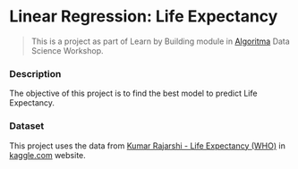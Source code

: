 # **Linear Regression: Life Expectancy** 

> This is a project as part of  Learn by Building module in [Algoritma](https://algorit.ma/) Data Science Workshop.

### **Description**
The objective of this project is to find the best model to predict Life Expectancy.


### **Dataset**

This project uses the data from [Kumar Rajarshi - Life Expectancy (WHO)](https://www.kaggle.com/kumarajarshi/life-expectancy-who) in [kaggle.com](https://www.kaggle.com) website.
